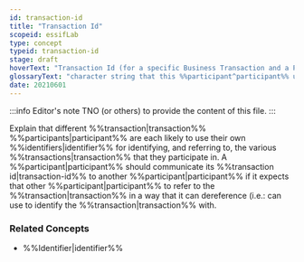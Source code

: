 ```yaml
---
id: transaction-id
title: "Transaction Id"
scopeid: essifLab
type: concept
typeid: transaction-id
stage: draft
hoverText: "Transaction Id (for a specific Business Transaction and a Participant): character string that this Participant uses to identify, and refer to, that Business Transaction."
glossaryText: "character string that this %%participant^participant%% uses to identify, and refer to, that %%business transaction^transaction%%."
date: 20210601
---
```


:::info Editor's note
TNO (or others) to provide the content of this file.
:::

Explain that different %%transaction|transaction%% %%participants|participant%% are each likely to use their own %%identifiers|identifier%% for identifying, and referring to, the various %%transactions|transaction%% that they participate in. A %%participant|participant%% should communicate its %%transaction id|transaction-id%% to another %%participant|participant%% if it expects that other %%participant|participant%% to refer to the %%transaction|transaction%% in a way that it can dereference (i.e.: can use to identify the %%transaction|transaction%% with.

### Related Concepts
- %%Identifier|identifier%%
